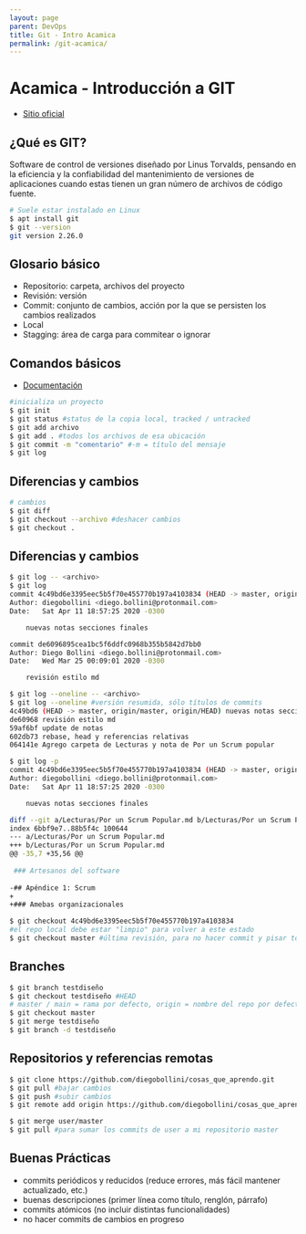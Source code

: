 ```yaml
---
layout: page
parent: DevOps
title: Git - Intro Acamica
permalink: /git-acamica/
---
```


# Acamica - Introducción a GIT

- [Sitio oficial](https://git-scm.com/)

## ¿Qué es GIT?

Software de control de versiones diseñado por Linus Torvalds, pensando en la eficiencia y la confiabilidad del mantenimiento de versiones de aplicaciones cuando estas tienen un gran número de archivos de código fuente.

```bash
# Suele estar instalado en Linux
$ apt install git
$ git --version
git version 2.26.0
```

## Glosario básico

- Repositorio: carpeta, archivos del proyecto
- Revisión: versión
- Commit: conjunto de cambios, acción por la que se persisten los cambios realizados
- Local
- Stagging: área de carga para commitear o ignorar

## Comandos básicos

- [Documentación](https://git-scm.com/docs/)

```bash
#inicializa un proyecto
$ git init
$ git status #status de la copia local, tracked / untracked
$ git add archivo
$ git add . #todos los archivos de esa ubicación
$ git commit -m "comentario" #-m = título del mensaje
$ git log
```

## Diferencias y cambios

```bash
# cambios
$ git diff
$ git checkout --archivo #deshacer cambios
$ git checkout .
```

## Diferencias y cambios

```bash
$ git log -- <archivo>
$ git log
commit 4c49bd6e3395eec5b5f70e455770b197a4103834 (HEAD -> master, origin/master, origin/HEAD)
Author: diegobollini <diego.bollini@protonmail.com>
Date:   Sat Apr 11 18:57:25 2020 -0300

    nuevas notas secciones finales

commit de6096895cea1bc5f6ddfc0968b355b5842d7bb0
Author: Diego Bollini <diego.bollini@protonmail.com>
Date:   Wed Mar 25 00:09:01 2020 -0300

    revisión estilo md
```

```bash
$ git log --oneline -- <archivo>
$ git log --oneline #versión resumida, sólo títulos de commits
4c49bd6 (HEAD -> master, origin/master, origin/HEAD) nuevas notas secciones finales
de60968 revisión estilo md
59af6bf update de notas
602db73 rebase, head y referencias relativas
064141e Agrego carpeta de Lecturas y nota de Por un Scrum popular
```

```bash
$ git log -p
commit 4c49bd6e3395eec5b5f70e455770b197a4103834 (HEAD -> master, origin/master, origin/HEAD)
Author: diegobollini <diego.bollini@protonmail.com>
Date:   Sat Apr 11 18:57:25 2020 -0300

    nuevas notas secciones finales

diff --git a/Lecturas/Por un Scrum Popular.md b/Lecturas/Por un Scrum Popular.md
index 6bbf9e7..88b5f4c 100644
--- a/Lecturas/Por un Scrum Popular.md  
+++ b/Lecturas/Por un Scrum Popular.md  
@@ -35,7 +35,56 @@
 
 ### Artesanos del software
 
-## Apéndice 1: Scrum
+
+### Amebas organizacionales
```

```bash
$ git checkout 4c49bd6e3395eec5b5f70e455770b197a4103834
#el repo local debe estar "limpio" para volver a este estado
$ git checkout master #última revisión, para no hacer commit y pisar todo luego de un checkout
```

## Branches

```bash
$ git branch testdiseño
$ git checkout testdiseño #HEAD
# master / main = rama por defecto, origin = nombre del repo por defecto
$ git checkout master
$ git merge testdiseño
$ git branch -d testdiseño
```

## Repositorios y referencias remotas

```bash
$ git clone https://github.com/diegobollini/cosas_que_aprendo.git
$ git pull #bajar cambios
$ git push #subir cambios
$ git remote add origin https://github.com/diegobollini/cosas_que_aprendo.git
```

```bash
$ git merge user/master
$ git pull #para sumar los commits de user a mi repositorio master
```

## Buenas Prácticas

- commits periódicos y reducidos (reduce errores, más fácil mantener actualizado, etc.)
- buenas descripciones (primer línea como título, renglón, párrafo)
- commits atómicos (no incluir distintas funcionalidades)
- no hacer commits de cambios en progreso
